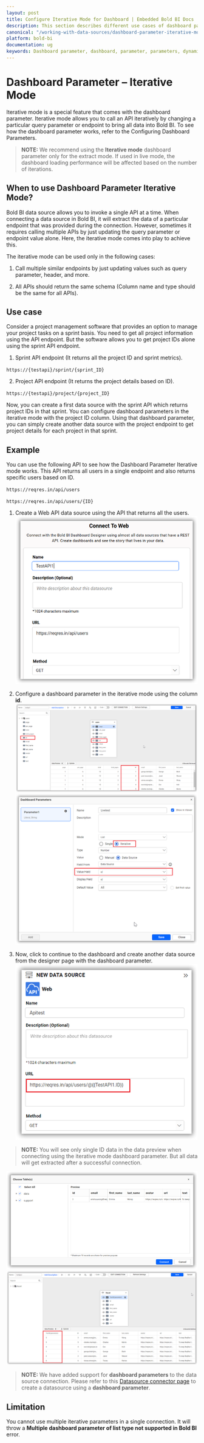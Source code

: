 ```yaml
---
layout: post
title: Configure Iterative Mode for Dashboard | Embedded Bold BI Docs
description: This section describes different use cases of dashboard parameter to configure the dashboard is either interactive or non-interactive mode in Embedded Bold BI
canonical: "/working-with-data-sources/dashboard-parameter-iterative-mode/"
platform: bold-bi
documentation: ug
keywords: Dashboard parameter, dashboard, parameter, parameters, dynamic, configure dashboard parameter, query parameter, iterative.
---
```


# Dashboard Parameter – Iterative Mode

Iterative mode is a special feature that comes with the dashboard parameter. Iterative mode allows you to call an API iteratively by changing a particular query parameter or endpoint to bring all data into Bold BI. To see how the dashboard parameter works, refer to the Configuring Dashboard Parameters.

> **NOTE:**  We recommend using the **Iterative mode** dashboard parameter only for the extract mode. If used in live mode, the dashboard loading performance will be affected based on the number of iterations.

## When to use Dashboard Parameter Iterative Mode?

Bold BI data source allows you to invoke a single API at a time. When connecting a data source in Bold BI, it will extract the data of a particular endpoint that was provided during the connection. However, sometimes it requires calling multiple APIs by just updating the query parameter or endpoint value alone. Here, the iterative mode comes into play to achieve this. 

The iterative mode can be used only in the following cases:

1.  Call multiple similar endpoints by just updating values such as query parameter, header, and more.

2.  All APIs should return the same schema (Column name and type should be the same for all APIs).

## Use case

Consider a project management software that provides an option to manage your project tasks on a sprint basis. You need to get all project information using the API endpoint. But the software allows you to get project IDs alone using the sprint API endpoint.

1.	Sprint API endpoint (It returns all the project ID and sprint metrics).	

`https://{testapi}/sprint/{sprint_ID}`

2.	Project API endpoint (It returns the project details based on ID).
	
`https://{testapi}/project/{project_ID}`

Now, you can create a first data source with the sprint API which returns project IDs in that sprint. You can configure dashboard parameters in the iterative mode with the project ID column. Using that dashboard parameter, you can simply create another data source with the project endpoint to get project details for each project in that sprint.


## Example

You can use the following API to see how the Dashboard Parameter Iterative mode works. This API returns all users in a single endpoint and also returns specific users based on ID.

`https://reqres.in/api/users`

`https://reqres.in/api/users/{ID}`

1.	Create a Web API data source using the API that returns all the users.
![Create Data Source](/static/assets/working-with-datasource/dashboard-parameter-iterative-mode/images/create-datasoure-source.png)

2.	Configure a dashboard parameter in the iterative mode using the column **id**.
![Configure Dashboard Paramater](/static/assets/working-with-datasource/dashboard-parameter-iterative-mode/images/configure-dashboard-parameter.png)
![Configure Dashboard Parameter Iterative Mode](/static/assets/working-with-datasource/dashboard-parameter-iterative-mode/images/configure-dashboard-parameter-iterative-mode.png)

3.	Now, click to continue to the dashboard and create another data source from the designer page with the dashboard parameter.
![Connect Dashboard Parameter in Designer Page](/static/assets/working-with-datasource/dashboard-parameter-iterative-mode/images/dashboard-parameter-designer-page.png)

> **NOTE:** You will see only single ID data in the data preview when connecting using the iterative mode dashboard parameter. But all data will get extracted after a successful connection.

![Dashboard Parameter Preview Table](/static/assets/working-with-datasource/dashboard-parameter-iterative-mode/images/dashboard-parameter-preview-table.png)
![Dashboard Parameter Data Preview Table](/static/assets/working-with-datasource/dashboard-parameter-iterative-mode/images/dashboard-parameter-data-preview-table.png)

> **NOTE:** We have added support for **dashboard parameters** to the data source connection. Please refer to this [Datasource connector page](/working-with-data-sources/data-connectors/) to create a datasource using a **dashboard parameter**.

## Limitation

You cannot use multiple iterative parameters in a single connection. It will throw a **Multiple dashboard parameter of list type not supported in Bold BI** error. 
